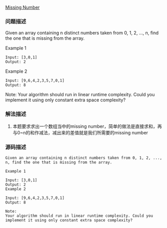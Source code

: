 [Missing Number](https://leetcode.com/problems/missing-number/description/)
### 问题描述
Given an array containing n distinct numbers taken from 0, 1, 2, ..., n, find the one that is missing from the array.

Example 1
```
Input: [3,0,1]
Output: 2
```
Example 2
```
Input: [9,6,4,2,3,5,7,0,1]
Output: 8
```
Note:
Your algorithm should run in linear runtime complexity. Could you implement it using only constant extra space complexity?

### 解法描述
1. 本题要求求出一个数组当中的missing number，简单的做法是直接求和，再与0~n的和作减法，减出来的差值就是我们所需要的missing number
### 源码描述
```
Given an array containing n distinct numbers taken from 0, 1, 2, ..., n, find the one that is missing from the array.

Example 1

Input: [3,0,1]
Output: 2
Example 2

Input: [9,6,4,2,3,5,7,0,1]
Output: 8

Note:
Your algorithm should run in linear runtime complexity. Could you implement it using only constant extra space complexity?
```

